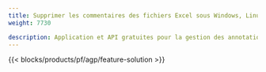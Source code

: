 ```yaml
---
title: Supprimer les commentaires des fichiers Excel sous Windows, Linux et macOS 
weight: 7730

description: Application et API gratuites pour la gestion des annotations et des commentaires Excel XLS, XLSX et ODS
---
```

{{< blocks/products/pf/agp/feature-solution >}} 

